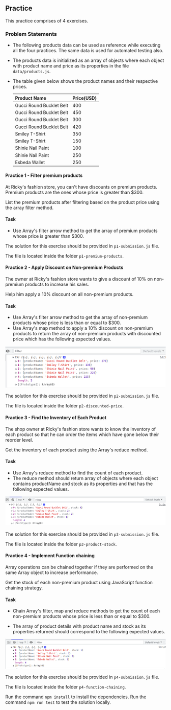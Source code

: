 ## Practice

This practice comprises of 4 exercises.

### Problem Statements

- The following products data can be used as reference while executing all the four practices. The same data is used for automated testing also.
- The products data is initialized as an array of objects where each object with product name and price as its properties in the file `data/products.js`.
- The table given below shows the product names and their respective prices.​

    | Product Name | Price(USD)|
   |---|---|
   | Gucci Round Bucklet Belt​ | 400​ | 
   | Gucci Round Bucklet Belt​ | 450​ |
   | Gucci Round Bucklet Belt​ | 300​ |
   | Gucci Round Bucklet Belt​ | 420​|
   | Smiley T-Shirt​ | 350​ |
   | Smiley T-Shirt​ | 150​ |
   | Shinie Nail Paint​ | 100​ |
   | Shinie Nail Paint​ | 250​ |
   | Esbeda Wallet​ | 250​ |

#### Practice 1 - Filter premium products

At Ricky's fashion store, you can't have discounts on premium products. Premium products are the ones whose price is greater than $300. ​

List the premium products after filtering based on the product price using the array filter method.

#### Task

- Use Array's filter arrow method to get the array of premium products whose price is greater than $300.

The solution for this exercise should be provided in `p1-submission.js` file.

The file is located inside the folder `p1-premium-products`.

#### Practice 2 - Apply Discount on Non-premium Products

The owner at Ricky's fashion store wants to give a discount of 10% on non-premium products to increase his sales.​

Help him apply a 10% discount on all non-premium products.

#### Task

- Use Array's filter arrow method to get the array of non-premium products whose price is less than or equal to $300. ​
- Use  Array's map method to apply a 10% discount on non-premium products to return the array of non-premium products with discounted price which has the following expected values.​

![](./product-with-discounted-price.png)

The solution for this exercise should be provided in `p2-submission.js` file.

The file is located inside the folder `p2-discounted-price`.

#### Practice 3 - Find the Inventory of Each Product

The shop owner at Ricky's fashion store wants to know the inventory of each product so that he can order the items which have gone below their reorder level.​

Get the inventory of each product using the Array's reduce method.

#### Task

- Use Array's reduce method to find the count of each product.​
- The reduce method should return array of objects where each object contains productName and stock as its properties and that has the following expected values.​

![](./product-inventory.png)
 
The solution for this exercise should be provided in `p3-submission.js` file.

The file is located inside the folder `p3-product-stock`.

#### Practice 4 - Implement Function chaining

Array operations can be chained together if they are performed on the same Array object to increase performance.​

Get the stock of each non-premium product using JavaScript function chaining strategy.​

#### Task

- Chain Array's filter, map and reduce methods to get the count of each non-premium products whose price is less than or equal to $300.

- The array of product details with product name and stock as its properties returned should correspond to the following expected values.

![](./non-premium-product-inventory.png)

The solution for this exercise should be provided in `p4-submission.js` file.

The file is located inside the folder `p4-function-chaining`.

 Run the command `npm install` to install the dependencies.
 Run the command `npm run test` to test the solution locally.
  
